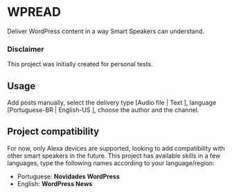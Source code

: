 # WPREAD
Deliver WordPress content in a way Smart Speakers can understand.

### Disclaimer
This project was initially created for personal tests.

## Usage
Add posts manually, select the delivery type [Audio file | Text ], language [Portuguese-BR | English-US ], choose the author and the channel.

## Project compatibility
For now, only Alexa devices are supported, looking to add compatibility with other smart speakers in the future.
This project has available skills in a few languages, type the following names according to your language/region:
- Portuguese: **Novidades WordPress**
- English: **WordPress News**
